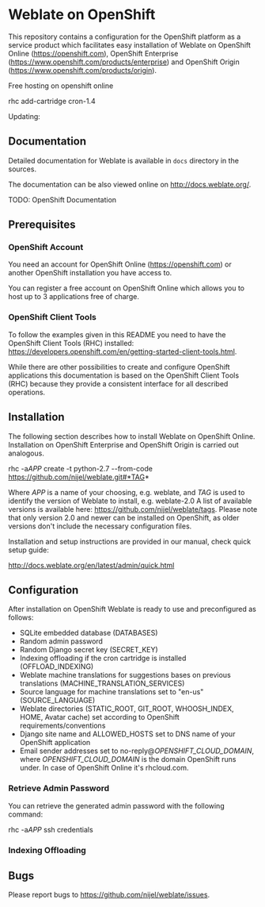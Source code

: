 # Weblate on OpenShift

This repository contains a configuration for the OpenShift platform as a service product which facilitates easy installation
of Weblate on OpenShift Online (https://openshift.com), OpenShift Enterprise (https://www.openshift.com/products/enterprise)
and OpenShift Origin (https://www.openshift.com/products/origin).

Free hosting on openshift online

rhc add-cartridge cron-1.4

Updating:


## Documentation

Detailed documentation for Weblate is available in ``docs`` directory in the sources.

The documentation can be also viewed online on
http://docs.weblate.org/.

TODO: OpenShift Documentation


## Prerequisites

### OpenShift Account
You need an account for OpenShift Online (https://openshift.com) or another OpenShift installation you have access to.

You can register a free account on OpenShift Online which allows you to host up to 3 applications free of charge.

### OpenShift Client Tools
To follow the examples given in this README you need to have the OpenShift Client Tools (RHC) installed:
https://developers.openshift.com/en/getting-started-client-tools.html.

While there are other possibilities to create and configure OpenShift applications this documentation is based
on the OpenShift Client Tools (RHC) because they provide a consistent interface for all described operations.


## Installation

The following section describes how to install Weblate on OpenShift Online.
Installation on OpenShift Enterprise and OpenShift Origin is carried out analogous.

rhc -a*APP* create -t python-2.7 --from-code https://github.com/nijel/weblate.git#*TAG*

Where *APP* is a name of your choosing, e.g. weblate, and *TAG* is used to identify the version of Weblate to install, e.g. weblate-2.0
A list of available versions is available here: https://github.com/nijel/weblate/tags. Please note that only version 2.0 and newer can
be installed on OpenShift, as older versions don't include the necessary configuration files.



Installation and setup instructions are provided in our manual, check
quick setup guide:

http://docs.weblate.org/en/latest/admin/quick.html

## Configuration

After installation on OpenShift Weblate is ready to use and preconfigured as follows:

* SQLite embedded database (DATABASES)
* Random admin password
* Random Django secret key (SECRET_KEY)
* Indexing offloading if the cron cartridge is installed (OFFLOAD_INDEXING)
* Weblate machine translations for suggestions bases on previous translations (MACHINE_TRANSLATION_SERVICES)
* Source language for machine translations set to "en-us" (SOURCE_LANGUAGE)
* Weblate directories (STATIC_ROOT, GIT_ROOT, WHOOSH_INDEX, HOME, Avatar cache) set according to OpenShift requirements/conventions
* Django site name and ALLOWED_HOSTS set to DNS name of your OpenShift application
* Email sender addresses set to no-reply@*OPENSHIFT_CLOUD_DOMAIN*, where *OPENSHIFT_CLOUD_DOMAIN* is the domain OpenShift runs under. In case of OpenShift Online it's rhcloud.com.

### Retrieve Admin Password

You can retrieve the generated admin password with the following command:

rhc -a*APP* ssh credentials

### Indexing Offloading



Bugs
----

Please report bugs to https://github.com/nijel/weblate/issues.
